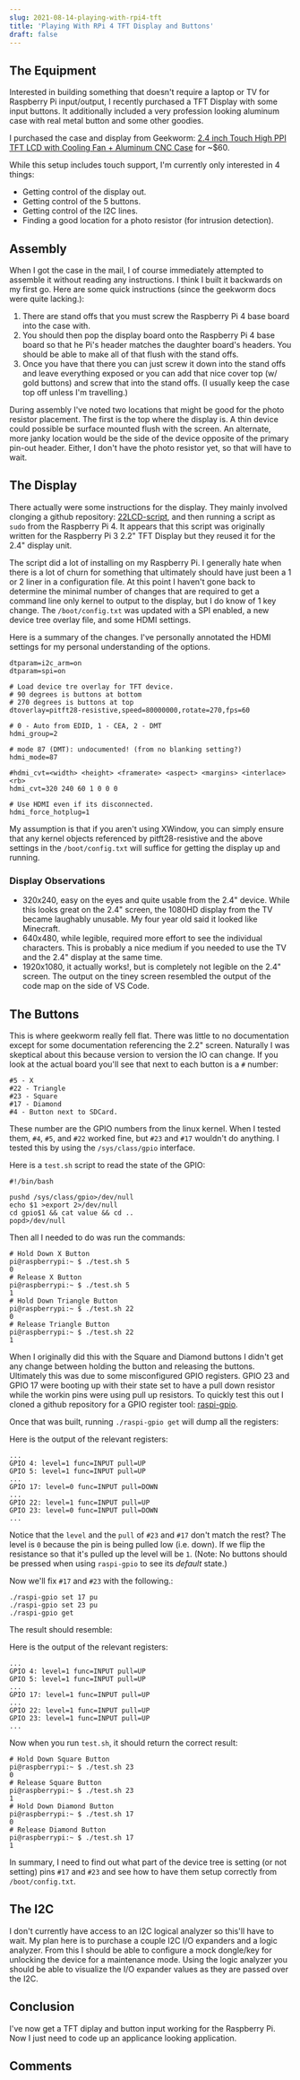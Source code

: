 ```yaml
---
slug: 2021-08-14-playing-with-rpi4-tft
title: 'Playing With RPi 4 TFT Display and Buttons'
draft: false
---
```


## The Equipment

Interested in building something that doesn't require a laptop or TV for Raspberry Pi input/output, I recently purchased a TFT Display with some input buttons. It additionally included a very profession looking aluminum case with real metal button and some other goodies.

<!--truncate-->

I purchased the case and display from Geekworm: [2.4 inch Touch High PPI TFT LCD with Cooling Fan + Aluminum CNC Case](https://geekworm.com/collections/raspberry-pi/products/for-raspberry-pi-4-2-4-inch-touch-high-ppi-tft-lcd-screen-with-cooling-fan-aluminum-cnc-case) for ~$60.

While this setup includes touch support, I'm currently only interested in 4 things:

- Getting control of the display out.
- Getting control of the 5 buttons.
- Getting control of the I2C lines.
- Finding a good location for a photo resistor (for intrusion detection).

## Assembly

When I got the case in the mail, I of course immediately attempted to assemble it without reading any instructions. I think I built it backwards on my first go. Here are some quick instructions (since the geekworm docs were quite lacking.):

1. There are stand offs that you must screw the Raspberry Pi 4 base board into the case with.
2. You should then pop the display board onto the Raspberry Pi 4 base board so that he Pi's header matches the daughter board's headers. You should be able to make all of that flush with the stand offs.
3. Once you have that there you can just screw it down into the stand offs and leave everything exposed or you can add that nice cover top (w/ gold buttons) and screw that into the stand offs. (I usually keep the case top off unless I'm travelling.)

During assembly I've noted two locations that might be good for the photo resistor placement. The first is the top where the display is. A thin device could possible be surface mounted flush with the screen. An alternate, more janky location would be the side of the device opposite of the primary pin-out header. Either, I don't have the photo resistor yet, so that will have to wait.

## The Display

There actually were some instructions for the display. They mainly involved clonging a github repository: [22LCD-script](https://github.com/geekworm-com/22LCD-script), and then running a script as `sudo` from the Raspberry Pi 4. It appears that this script was originally written for the Raspberry Pi 3 2.2" TFT Display but they reused it for the 2.4" display unit.

The script did a lot of installing on my Raspberry Pi. I generally hate when there is a lot of churn for something that ultimately should have just been a 1 or 2 liner in a configuration file. At this point I haven't gone back to determine the minimal number of changes that are required to get a command line only kernel to output to the display, but I do know of 1 key change. The `/boot/config.txt` was updated with a SPI enabled, a new device tree overlay file, and some HDMI settings.

Here is a summary of the changes. I've personally annotated the HDMI settings for my personal understanding of the options.

```
dtparam=i2c_arm=on
dtparam=spi=on

# Load device tre overlay for TFT device.
# 90 degrees is buttons at bottom
# 270 degrees is buttons at top
dtoverlay=pitft28-resistive,speed=80000000,rotate=270,fps=60

# 0 - Auto from EDID, 1 - CEA, 2 - DMT
hdmi_group=2

# mode 87 (DMT): undocumented! (from no blanking setting?)
hdmi_mode=87

#hdmi_cvt=<width> <height> <framerate> <aspect> <margins> <interlace> <rb>
hdmi_cvt=320 240 60 1 0 0 0

# Use HDMI even if its disconnected.
hdmi_force_hotplug=1
```

My assumption is that if you aren't using XWindow, you can simply ensure that any kernel objects referenced by pitft28-resistive and the above settings in the `/boot/config.txt` will suffice for getting the display up and running.

### Display Observations

- 320x240, easy on the eyes and quite usable from the 2.4" device. While this looks great on the 2.4" screen, the 1080HD display from the TV became laughably unusable. My four year old said it looked like Minecraft.
- 640x480, while legible, required more effort to see the individual characters. This is probably a nice medium if you needed to use the TV and the 2.4" display at the same time.
- 1920x1080, it actually works!, but is completely not legible on the 2.4" screen. The output on the tiney screen resembled the output of the code map on the side of VS Code.

## The Buttons

This is where geekworm really fell flat. There was little to no documentation except for some documentation referencing the 2.2" screen. Naturally I was skeptical about this because version to version the IO can change. If you look at the actual board you'll see that next to each button is a `#` number:

```
#5 - X
#22 - Triangle
#23 - Square
#17 - Diamond
#4 - Button next to SDCard.
```

These number are the GPIO numbers from the linux kernel. When I tested them, `#4`, `#5`, and `#22` worked fine, but `#23` and `#17` wouldn't do anything. I tested this by using the `/sys/class/gpio` interface.

Here is a `test.sh` script to read the state of the GPIO:

```
#!/bin/bash

pushd /sys/class/gpio>/dev/null
echo $1 >export 2>/dev/null
cd gpio$1 && cat value && cd ..
popd>/dev/null
```

Then all I needed to do was run the commands:

```
# Hold Down X Button
pi@raspberrypi:~ $ ./test.sh 5
0
# Release X Button
pi@raspberrypi:~ $ ./test.sh 5
1
# Hold Down Triangle Button
pi@raspberrypi:~ $ ./test.sh 22
0
# Release Triangle Button
pi@raspberrypi:~ $ ./test.sh 22
1
```

When I originally did this with the Square and Diamond buttons I didn't get any change between holding the button and releasing the buttons. Ultimately this was due to some misconfigured GPIO registers. GPIO 23 and GPIO 17 were booting up with their state set to have a pull down resistor while the workin pins were using pull up resistors. To quickly test this out I cloned a github repository for a GPIO register tool: [raspi-gpio](https://github.com/RPi-Distro/raspi-gpio).

Once that was built, running `./raspi-gpio get` will dump all the registers:

Here is the output of the relevant registers:

```
...
GPIO 4: level=1 func=INPUT pull=UP
GPIO 5: level=1 func=INPUT pull=UP
...
GPIO 17: level=0 func=INPUT pull=DOWN
...
GPIO 22: level=1 func=INPUT pull=UP
GPIO 23: level=0 func=INPUT pull=DOWN
...
```

Notice that the `level` and the `pull` of `#23` and `#17` don't match the rest? The level is `0` because the pin is being pulled low (i.e. down). If we flip the resistance so that it's pulled up the level will be `1`. (Note: No buttons should be pressed when using `raspi-gpio` to see its _default_ state.)

Now we'll fix `#17` and `#23` with the following.:

```
./raspi-gpio set 17 pu
./raspi-gpio set 23 pu
./raspi-gpio get
```

The result should resemble:

Here is the output of the relevant registers:

```
...
GPIO 4: level=1 func=INPUT pull=UP
GPIO 5: level=1 func=INPUT pull=UP
...
GPIO 17: level=1 func=INPUT pull=UP
...
GPIO 22: level=1 func=INPUT pull=UP
GPIO 23: level=1 func=INPUT pull=UP
...
```

Now when you run `test.sh`, it should return the correct result:

```
# Hold Down Square Button
pi@raspberrypi:~ $ ./test.sh 23
0
# Release Square Button
pi@raspberrypi:~ $ ./test.sh 23
1
# Hold Down Diamond Button
pi@raspberrypi:~ $ ./test.sh 17
0
# Release Diamond Button
pi@raspberrypi:~ $ ./test.sh 17
1
```

In summary, I need to find out what part of the device tree is setting (or not setting) pins `#17` and `#23` and see how to have them setup correctly from `/boot/config.txt`.

## The I2C

I don't currently have access to an I2C logical analyzer so this'll have to wait. My plan here is to purchase a couple I2C I/O expanders and a logic analyzer. From this I should be able to configure a mock dongle/key for unlocking the device for a maintenance mode. Using the logic analyzer you should be able to visualize the I/O expander values as they are passed over the I2C.

## Conclusion

I've now get a TFT diplay and button input working for the Raspberry Pi. Now I just need to code up an applicance looking application.

## Comments

<Comments />

